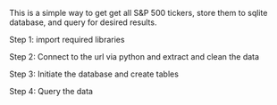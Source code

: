 This is a simple way to get get all S&P 500 tickers, store them to sqlite database, and query for desired results. 

Step 1: import required libraries

Step 2: Connect to the url via python and extract and clean the data

Step 3: Initiate the database and create tables 

Step 4: Query the data
